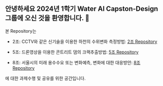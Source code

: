 ## 안녕하세요 2024년 1학기 Water AI Capston-Design 그룹에 오신 것을 환영합니다. 👋

본 Repository는 

- 2조: CCTV와 같은 신기술을 이용한 하천의 수위변화 측정방법: [2조 Repository](https://github.com/Water-AI-Capstone-Design-KM-Univ/group-2)

- 5조: 드론영상을 이용한 콘트리트 댐의 크랙추출방법: [5조 Repository](https://github.com/Water-AI-Capstone-Design-KM-Univ/group-5)

- 8조: 서울시의 미래 용수수요 또는 변화예측, 변화에 대한 대응방안: [8조 Repository](https://github.com/Water-AI-Capstone-Design-KM-Univ/group-8)

에 대한 과제수행 및 공유를 위한 공간입니다.

<!--

**Here are some ideas to get you started:**

🙋‍♀️ A short introduction - what is your organization all about?
🌈 Contribution guidelines - how can the community get involved?
👩‍💻 Useful resources - where can the community find your docs? Is there anything else the community should know?
🍿 Fun facts - what does your team eat for breakfast?
🧙 Remember, you can do mighty things with the power of [Markdown](https://docs.github.com/github/writing-on-github/getting-started-with-writing-and-formatting-on-github/basic-writing-and-formatting-syntax)
-->
